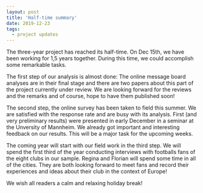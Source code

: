 ```yaml
---
layout: post
title: 'Half-time summary'
date: 2019-12-23
tags:
  - project updates
---
```


<p>The three-year project has reached its half-time. On Dec 15th, we have been working for 1,5 years together. During this time, we could accomplish some remarkable tasks. </p>

<p>The first step of our analysis is almost done: The online message board analyses are in their final stage and there are two papers about this part of the project currently under review.  We are looking forward for the reviews and the remarks and of course, hope to have them published soon!</p>

<p>The second step, the online survey has been taken to field this summer. We are satisfied with the response rate and are busy with its analysis. First (and very preliminary results) were presented in early December in a seminar at the Unversity of Mannheim. We already got important and interesting feedback on our results. This will be a major task for the upcoming weeks.</p>

<p>The coming year will start with our field work in the third step. We will spend the first third of the year conducting interviews with footballs fans of the eight clubs in our sample. Regina and Florian will spend some time in all of the cities. They are both looking forward to meet fans and record their experiences and ideas about their club in the context of Europe!</p>

<p>We wish all readers a calm and relaxing holiday break! </p>
